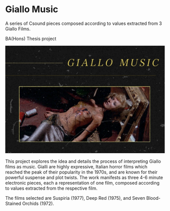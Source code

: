 # Giallo Music
A series of Csound pieces composed according to values extracted from 3 Giallo Films.


BA(Hons) Thesis project

![Header Image](/Image.jpg)


This project explores the idea and details the process of interpreting Giallo films as music. Gialli are highly expressive, Italian horror films which reached the peak of their popularity in the 1970s, and are known for their powerful suspense and plot twists. The work manifests as three 4-6 minute electronic pieces, each a representation of one film, composed according to values extracted from the respective film.

The films selected are Suspiria (1977), Deep Red (1975), and Seven Blood-Stained Orchids (1972).
